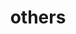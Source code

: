 ---
layout: page
title: others
nav: true
nav_order: 6
dropdown: true
children: 
    - title: problems
      permalink: /problems/
    - title: divider
    - title: solutions
      permalink: /solutions/
---